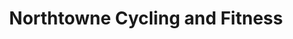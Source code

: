 ---
title: "Northtowne Cycling and Fitness"
url: /cedar-rapids/northtowne-cycling-and-fitness/
shop: bicycle
---